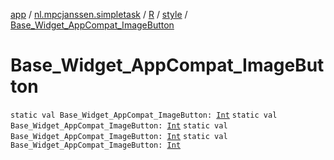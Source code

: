 [app](../../../index.md) / [nl.mpcjanssen.simpletask](../../index.md) / [R](../index.md) / [style](index.md) / [Base_Widget_AppCompat_ImageButton](.)

# Base_Widget_AppCompat_ImageButton

`static val Base_Widget_AppCompat_ImageButton: `[`Int`](https://kotlinlang.org/api/latest/jvm/stdlib/kotlin/-int/index.html)
`static val Base_Widget_AppCompat_ImageButton: `[`Int`](https://kotlinlang.org/api/latest/jvm/stdlib/kotlin/-int/index.html)
`static val Base_Widget_AppCompat_ImageButton: `[`Int`](https://kotlinlang.org/api/latest/jvm/stdlib/kotlin/-int/index.html)
`static val Base_Widget_AppCompat_ImageButton: `[`Int`](https://kotlinlang.org/api/latest/jvm/stdlib/kotlin/-int/index.html)